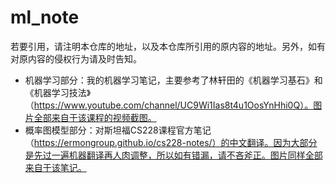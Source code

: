 # ml_note

若要引用，请注明本仓库的地址，以及本仓库所引用的原内容的地址。另外，如有对原内容的侵权行为请及时告知。

- 机器学习部分：我的机器学习笔记，主要参考了林轩田的《机器学习基石》和《机器学习技法》（https://www.youtube.com/channel/UC9Wi1Ias8t4u1OosYnHhi0Q）。图片全部来自于该课程的视频截图。
- 概率图模型部分：对斯坦福CS228课程官方笔记（https://ermongroup.github.io/cs228-notes/）的中文翻译。因为大部分是先过一遍机器翻译再人肉调整，所以如有错漏，请不吝斧正。图片同样全部来自于该笔记。

